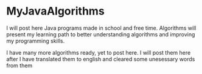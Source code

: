 # MyJavaAlgorithms
I will post here Java programs made in school and free time. Algorithms will present my learning path to better understanding algorithms and improving my programming skills.

I have many more algorithms ready, yet to post here. I will post them here after I have translated them to english and cleared some unesessary words from them

